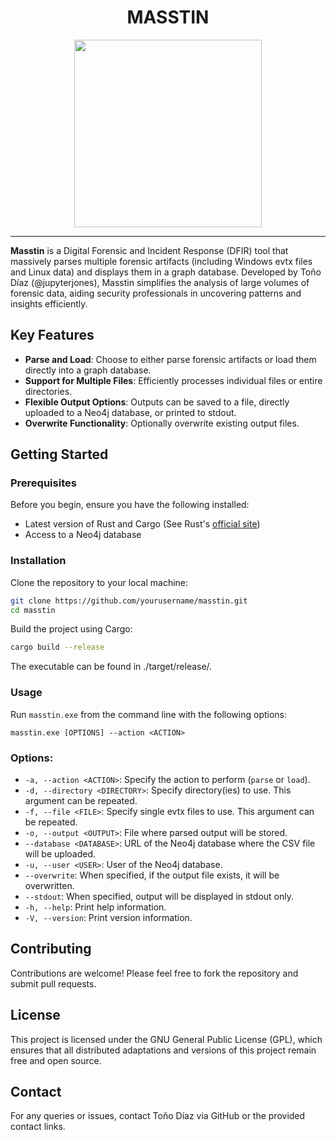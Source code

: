 <div align="center">
 <p>
  <h1>
   MASSTIN
  </h1>
 </p>
<img style="padding:0;vertical-align:bottom;" height="300" width="300" src="resources/msastin_logo.png"/>
</div>

---


**Masstin** is a Digital Forensic and Incident Response (DFIR) tool that massively parses multiple forensic artifacts (including Windows evtx files and Linux data) and displays them in a graph database. Developed by Toño Díaz (@jupyterjones), Masstin simplifies the analysis of large volumes of forensic data, aiding security professionals in uncovering patterns and insights efficiently.

## Key Features

- **Parse and Load**: Choose to either parse forensic artifacts or load them directly into a graph database.
- **Support for Multiple Files**: Efficiently processes individual files or entire directories.
- **Flexible Output Options**: Outputs can be saved to a file, directly uploaded to a Neo4j database, or printed to stdout.
- **Overwrite Functionality**: Optionally overwrite existing output files.

## Getting Started

### Prerequisites

Before you begin, ensure you have the following installed:
- Latest version of Rust and Cargo (See Rust's [official site](https://www.rust-lang.org/tools/install))
- Access to a Neo4j database

### Installation

Clone the repository to your local machine:

```bash
git clone https://github.com/yourusername/masstin.git
cd masstin
```

Build the project using Cargo:
```bash
cargo build --release
```

The executable can be found in ./target/release/.


### Usage

Run `masstin.exe` from the command line with the following options:

```
masstin.exe [OPTIONS] --action <ACTION>
```

### Options:
- `-a, --action <ACTION>`: Specify the action to perform (`parse` or `load`).
- `-d, --directory <DIRECTORY>`: Specify directory(ies) to use. This argument can be repeated.
- `-f, --file <FILE>`: Specify single evtx files to use. This argument can be repeated.
- `-o, --output <OUTPUT>`: File where parsed output will be stored.
- `--database <DATABASE>`: URL of the Neo4j database where the CSV file will be uploaded.
- `-u, --user <USER>`: User of the Neo4j database.
- `--overwrite`: When specified, if the output file exists, it will be overwritten.
- `--stdout`: When specified, output will be displayed in stdout only.
- `-h, --help`: Print help information.
- `-V, --version`: Print version information.

## Contributing

Contributions are welcome! Please feel free to fork the repository and submit pull requests.

## License

This project is licensed under the GNU General Public License (GPL), which ensures that all distributed adaptations and versions of this project remain free and open source.

## Contact

For any queries or issues, contact Toño Díaz via GitHub or the provided contact links.
